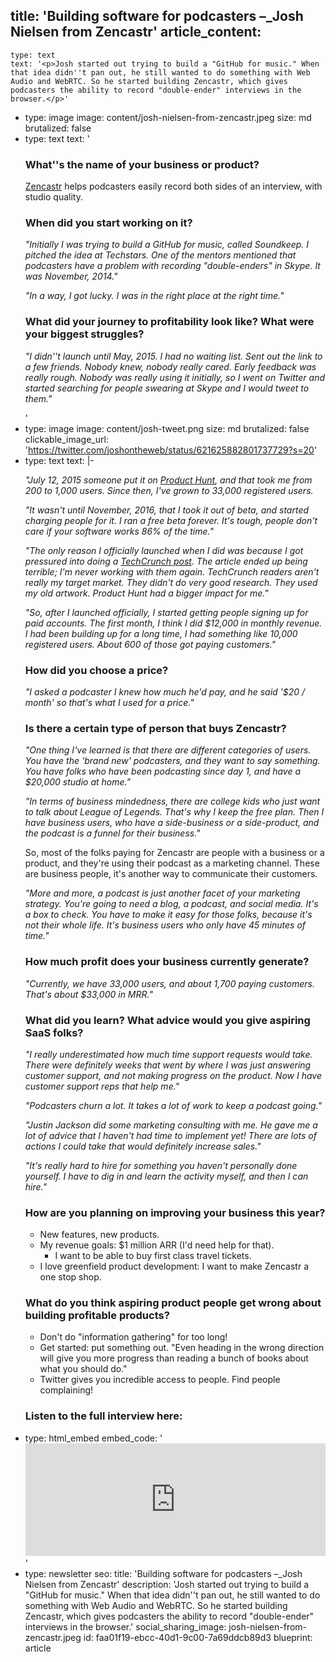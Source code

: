 title: 'Building software for podcasters –\_Josh Nielsen from Zencastr'
article_content:
  -
    type: text
    text: '<p>Josh started out trying to build a "GitHub for music." When that idea didn''t pan out, he still wanted to do something with Web Audio and WebRTC. So he started building Zencastr, which gives podcasters the ability to record "double-ender" interviews in the browser.</p>'
  -
    type: image
    image: content/josh-nielsen-from-zencastr.jpeg
    size: md
    brutalized: false
  -
    type: text
    text: '<h3>What''s the name of your business or product?</h3><p><a href="https://zencastr.com/">Zencastr</a>&nbsp;helps podcasters easily record both sides of an interview, with studio quality.</p><h3>When did you start working on it?</h3><p><em>"Initially I was trying to build a GitHub for music, called Soundkeep. I pitched the idea at Techstars. One of the mentors mentioned that podcasters have a problem with recording "double-enders" in Skype. It was November, 2014."</em></p><p><em>"In a way, I got lucky. I was in the right place at the right time."</em></p><h3>What did your journey to profitability look like? What were your biggest struggles?</h3><p><em>"I didn''t launch until May, 2015. I had no waiting list. Sent out the link to a few friends. Nobody knew, nobody really cared. Early feedback was really rough. Nobody was really using it initially, so I went on Twitter and started searching for people swearing at Skype and I would tweet to them."</em></p>'
  -
    type: image
    image: content/josh-tweet.png
    size: md
    brutalized: false
    clickable_image_url: 'https://twitter.com/joshontheweb/status/621625882801737729?s=20'
  -
    type: text
    text: |-
      <p><em>"July 12, 2015 someone put it on <a href="https://www.producthunt.com/posts/zencastr">Product Hunt</a>, and that took me from 200 to 1,000 users. Since then, I've grown to 33,000 registered users.</em></p><p><em>"It wasn't until November, 2016, that I took it out of beta, and started charging people for it. I&nbsp;ran a free beta forever. It's tough, people don't care if your software works 86% of the time."</em></p><p><em>"The only reason I officially launched when I did was because I got pressured into doing a <a href="https://techcrunch.com/2016/11/13/zencastr-launches/">TechCrunch post</a>. The article ended up being terrible; I'm never working with them again. TechCrunch readers aren't really my target market. They didn't do very good research. They used my old artwork. Product Hunt had a bigger impact for me."</em></p><p><em>"So, after I launched officially, I started getting people signing up for paid accounts. The first month, I think I did $12,000 in monthly revenue. I had been building up for a long time, I had something like 10,000 registered users. About 600 of those got paying customers."</em></p><h3>How did you choose a price?</h3><p><em>"I asked a podcaster I knew how much he'd pay, and he said '$20 / month' so that's what I used for a price."</em></p><h3>Is there a certain type of person that buys Zencastr?</h3><p><em>"One thing I've learned is that there are different categories of users. You have the 'brand new' podcasters, and they want to say something. You have folks who have been podcasting since day 1, and have a $20,000 studio at home."</em></p><p><em>"In terms of business mindedness, there are college kids who just want to talk about League of Legends. That's why I keep the free plan. Then I have business users, who have a side-business or a side-product, and the podcast is a funnel for their business."</em></p><p>So, most of the folks paying for Zencastr are people with a business or a product, and they're using their podcast as a marketing channel. These are business people, it's another way to communicate their customers.</p><p><em>"More and more, a podcast is just another facet of your marketing strategy. You're going to need a blog, a podcast, and social media. It's a box to check. You have to make it easy for those folks, because it's not their whole life. It's business users who only have 45 minutes of time."</em></p><h3>How much profit does your business currently generate?</h3><p><em>"Currently, we have 33,000 users, and about 1,700 paying customers. That's about $33,000 in MRR."</em></p><h3>What did you learn? What advice would you give aspiring SaaS folks?</h3><p><em>"I really underestimated how much time support requests would take. There were definitely weeks that went by where I was just answering customer support, and not making progress on the product. Now I have customer support reps that help me."</em></p><p><em>"Podcasters churn a lot. It takes a lot of work to keep a podcast going."</em></p><p><em>"Justin Jackson did some marketing consulting with me. He gave me a lot of advice that I haven't had time to implement yet! There are lots of actions I could take that would definitely increase sales."</em></p><p><em>"It's really hard to hire for something you haven't personally done yourself. I have to dig in and learn the activity myself, and then I can hire."</em></p><h3>How are you planning on improving your business this year?</h3><ul><li>New features, new products.</li><li>My revenue goals: $1 million ARR (I'd need help for that).
      <ul><li>I want to be able to buy first class travel tickets.</li></ul>
      </li><li>I love greenfield product development: I want to make Zencastr a one stop shop.</li></ul><h3>What do you think aspiring product people get wrong about building profitable products?</h3><ul><li>Don't do "information gathering" for too long!</li><li>Get started: put something out. "Even heading in the wrong direction will give you more progress than reading a bunch of books about what you should do."</li><li>Twitter gives you incredible access to people. Find people complaining!</li></ul><h3>Listen to the full interview here:</h3>
  -
    type: html_embed
    embed_code: '<iframe width="100%" height="180" frameborder="no" scrolling="no" seamless src="https://share.transistor.fm/e/c8bf67e8/dark"></iframe>'
  -
    type: newsletter
seo:
  title: 'Building software for podcasters –\_Josh Nielsen from Zencastr'
  description: 'Josh started out trying to build a "GitHub for music." When that idea didn''t pan out, he still wanted to do something with Web Audio and WebRTC. So he started building Zencastr, which gives podcasters the ability to record "double-ender" interviews in the browser.'
social_sharing_image: josh-nielsen-from-zencastr.jpeg
id: faa01f19-ebcc-40d1-9c00-7a69ddcb89d3
blueprint: article
